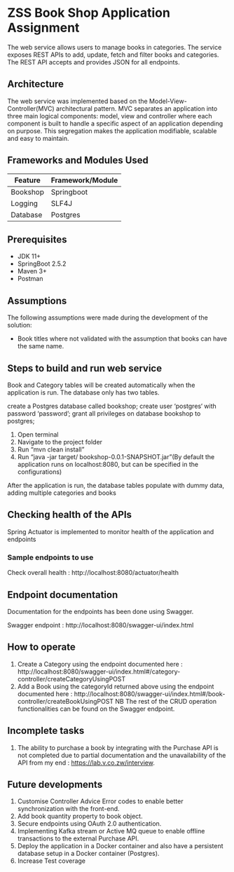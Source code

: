 # ZSS Book Shop Application Assignment

The web service allows users to manage books in categories. The service exposes REST APIs to add, update, fetch and filter books and categories. The REST API accepts and provides JSON for all endpoints.

## Architecture

The web service was implemented based on the Model-View-Controller(MVC) architectural pattern. MVC separates an application into three main logical components: model, view and controller where each component is built to handle a specific aspect of an application depending on purpose. This segregation makes the application modifiable, scalable and easy to maintain.

## Frameworks and Modules Used

|**Feature**         |      **Framework/Module**|
|--------------------|--------------------------| 
|Bookshop       	 |      Springboot          |
|Logging             |      SLF4J               |
|Database            |      Postgres           |

## Prerequisites
- JDK 11+
- SpringBoot 2.5.2
- Maven 3+
- Postman

## Assumptions

The following assumptions were made during the development of the solution:
- Book titles where not validated with the assumption that books can have the same name.

## Steps to build and run web service

Book and Category tables will be created automatically when the application is run. The database only has two tables.

create a Postgres database called bookshop;
create user ‘postgres‘ with password ‘password’;
grant all privileges on database bookshop to postgres;

1. Open terminal
2. Navigate to the project folder
3. Run “mvn clean install”
4. Run “java -jar target/ bookshop-0.0.1-SNAPSHOT.jar”(By default the application runs on localhost:8080, but can be specified in the configurations)

After the application is run, the database tables populate with dummy data, adding multiple categories and books

## Checking health of the APIs

Spring Actuator is implemented to monitor health of the application and endpoints

### Sample endpoints to use 

Check overall health : http://localhost:8080/actuator/health

## Endpoint documentation

Documentation for the endpoints has been done using Swagger.

Swagger endpoint : http://localhost:8080/swagger-ui/index.html

## How to operate
1. Create a Category using the endpoint documented here : http://localhost:8080/swagger-ui/index.html#/category-controller/createCategoryUsingPOST
2. Add a Book using the categoryId returned above using the endpoint documented here : http://localhost:8080/swagger-ui/index.html#/book-controller/createBookUsingPOST
NB The rest of the CRUD operation functionalities can be found on the Swagger endpoint.

## Incomplete tasks
1. The ability to purchase a book by integrating with the Purchase API is not completed due to partial documentation and the unavailability of the API from my end : https://lab.v.co.zw/interview. 

## Future developments
1. Customise Controller Advice Error codes to enable better synchronization with the front-end.
2. Add book quantity property to book object.
3. Secure endpoints using OAuth 2.0 authentication.
4. Implementing Kafka stream or Active MQ queue to enable offline transactions to the external Purchase API.
5. Deploy the application in a Docker container and also have a persistent database setup in a Docker container (Postgres).
6. Increase Test coverage